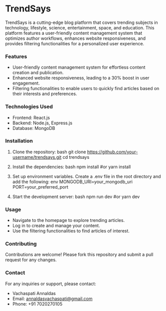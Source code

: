 # TrendSays
TrendSays is a cutting-edge blog platform that covers trending subjects in technology, lifestyle, science, entertainment, space, and education. This platform features a user-friendly content management system that optimizes author workflows, enhances website responsiveness, and provides filtering functionalities for a personalized user experience.

### Features
- User-friendly content management system for effortless content creation and publication.
- Enhanced website responsiveness, leading to a 30% boost in user engagement.
- Filtering functionalities to enable users to quickly find articles based on their interests and preferences.

### Technologies Used
- Frontend: React.js
- Backend: Node.js, Express.js
- Database: MongoDB

### Installation
1. Clone the repository:
bash
git clone https://github.com/your-username/trendsays.git
cd trendsays

2. Install the dependencies:
bash
npm install
#or
yarn install

3. Set up environment variables. Create a .env file in the root directory and add the following:
env
MONGODB_URI=your_mongodb_uri
PORT=your_preferred_port

4. Start the development server:
bash
npm run dev
#or
yarn dev

### Usage
- Navigate to the homepage to explore trending articles.
- Log in to create and manage your content.
- Use the filtering functionalities to find articles of interest.

### Contributing
Contributions are welcome! Please fork this repository and submit a pull request for any changes.

### Contact
For any inquiries or support, please contact:
- Vachaspati Annaldas
- Email: annaldasvachaspati@gmail.com
- Phone: +91 7020270105
